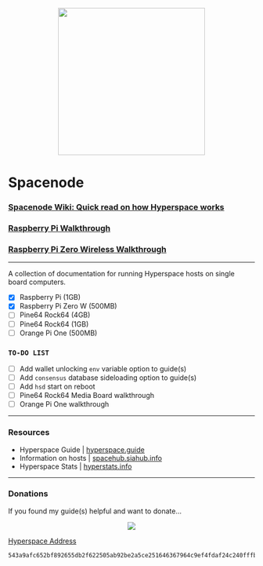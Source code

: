 <p align="center">
  <img src="https://i.imgur.com/u02fEDN.png" width="300" height="300" />
</p>

# Spacenode

### [Spacenode Wiki: Quick read on how Hyperspace works](https://github.com/e-corp-sam-sepiol/spacenode/wiki)

### [Raspberry Pi Walkthrough](https://github.com/e-corp-sam-sepiol/spacenode/blob/master/docs/walkthrough-rpi3.md#raspberry-pi-3)  

### [Raspberry Pi Zero Wireless Walkthrough](https://github.com/e-corp-sam-sepiol/spacenode/blob/master/docs/walkthrough-rpi-zero.md#raspberry-pi-zero-wireless)

---------------------------------

A collection of documentation for running Hyperspace hosts on single board computers. 

* [x] Raspberry Pi (1GB)
* [x] Raspberry Pi Zero W (500MB)
* [ ] Pine64 Rock64 (4GB)
* [ ] Pine64 Rock64 (1GB)
* [ ] Orange Pi One (500MB)

### `TO-DO LIST`
* [ ] Add wallet unlocking `env` variable option to guide(s)
* [ ] Add `consensus` database sideloading option to guide(s)
* [ ] Add `hsd` start on reboot
* [ ] Pine64 Rock64 Media Board walkthrough
* [ ] Orange Pi One walkthrough

---------------------------------

### Resources
* Hyperspace Guide | [hyperspace.guide](https://hyperspace.guide/)
* Information on hosts | [spacehub.siahub.info](https://spacehub.siahub.info/)
* Hyperspace Stats | [hyperstats.info](https://hyperstats.info/index)

---------------------------------

### Donations
If you found my guide(s) helpful and want to donate...  
<p align="center">
  <img src="https://i.imgur.com/UVOuTsy.png">
</p>

[Hyperspace Address](https://hyperstats.info/navigator?search=543a9afc652bf892655db2f622505ab92be2a5ce251646367964c9ef4fdaf24c240fffb5f4e1)     
```
543a9afc652bf892655db2f622505ab92be2a5ce251646367964c9ef4fdaf24c240fffb5f4e1
```
